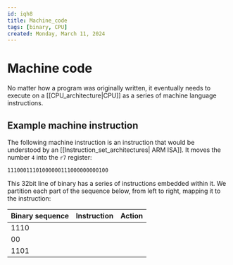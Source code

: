 ```yaml
---
id: iqh8
title: Machine_code
tags: [binary, CPU]
created: Monday, March 11, 2024
---
```


# Machine code

No matter how a program was originally written, it eventually needs to execute
on a [[CPU_architecture|CPU]] as a series of machine language instructions.

## Example machine instruction

The following machine instruction is an instruction that would be understood by
an [[Instruction_set_architectures| ARM ISA]]. It moves the number `4` into the
`r7` register:

```
11100011101000000111000000000100
```

This 32bit line of binary has a series of instructions embedded within it. We
partition each part of the sequence below, from left to right, mapping it to the
instruction:

| Binary sequence | Instruction | Action |
| --------------- | ----------- | ------ |
| 1110            |             |        |
| 00              |             |        |
| 1101            |             |        |
